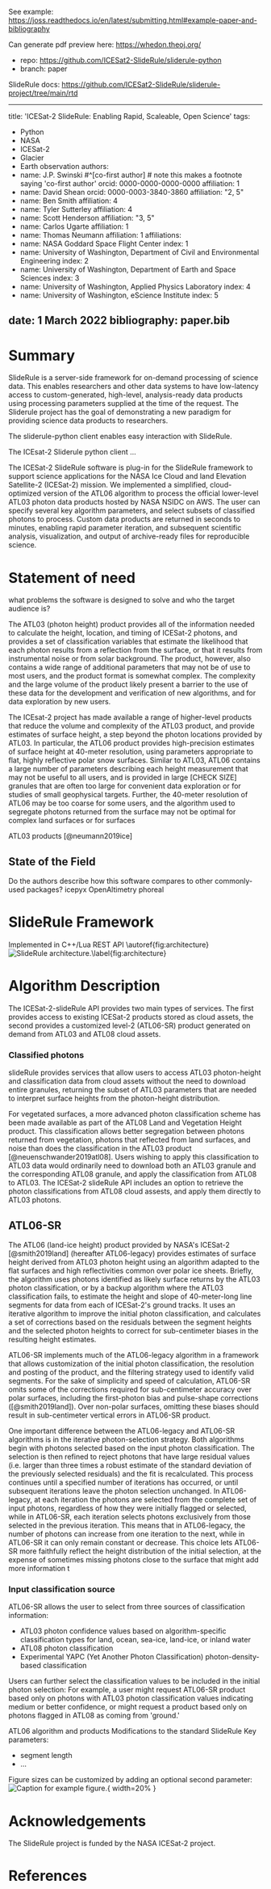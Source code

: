 See example: https://joss.readthedocs.io/en/latest/submitting.html#example-paper-and-bibliography

Can generate pdf preview here: https://whedon.theoj.org/
* repo: https://github.com/ICESat2-SlideRule/sliderule-python
* branch: paper

SlideRule docs: https://github.com/ICESat2-SlideRule/sliderule-project/tree/main/rtd

---
title: 'ICESat-2 SlideRule: Enabling Rapid, Scaleable, Open Science'
tags:
  - Python
  - NASA
  - ICESat-2
  - Glacier
  - Earth observation
authors:
  - name: J.P. Swinski #^[co-first author] # note this makes a footnote saying 'co-first author'
    orcid: 0000-0000-0000-0000
    affiliation: 1 
  - name: David Shean 
    orcid: 0000-0003-3840-3860
    affiliation: "2, 5" 
  - name: Ben Smith 
    affiliation: 4 
  - name: Tyler Sutterley 
    affiliation: 4 
  - name: Scott Henderson 
    affiliation: "3, 5" 
  - name: Carlos Ugarte 
    affiliation: 1 
  - name: Thomas Neumann 
    affiliation: 1 
affiliations:
 - name: NASA Goddard Space Flight Center
   index: 1
 - name: University of Washington, Department of Civil and Environmental Engineering
   index: 2
 - name: University of Washington, Department of Earth and Space Sciences 
   index: 3
 - name: University of Washington, Applied Physics Laboratory 
   index: 4
 - name: University of Washington, eScience Institute 
   index: 5

date: 1 March 2022
bibliography: paper.bib
---

# Summary 

SlideRule is a server-side framework for on-demand processing of science data. This enables researchers and other data systems to have low-latency access to custom-generated, high-level, analysis-ready data products using processing parameters supplied at the time of the request. The Sliderule project has the goal of demonstrating a new paradigm for providing science data products to researchers.

The sliderule-python client enables easy interaction with SlideRule. 


The ICEsat-2 Sliderule python client ...


The ICESat-2 SlideRule software is plug-in for the SlideRule framework to support science applications for the NASA Ice Cloud and land Elevation Satellite-2 (ICESat-2) mission. We implemented a simplified, cloud-optimized version of the ATL06 algorithm to process the official lower-level ATL03 photon data products hosted by NASA NSIDC on AWS. The user can specify several key algorithm parameters, and select subsets of classified photons to process. Custom data products are returned in seconds to minutes, enabling rapid parameter iteration, and subsequent scientific analysis, visualization, and output of archive-ready files for reproducible science.  

# Statement of need
what problems the software is designed to solve and who the target audience is?

The ATL03 (photon height) product provides all of the information needed to calculate the height, location, and timing of ICESat-2 photons, and provides a set of classification variables that estimate the likelihood that each photon results from a reflection from the surface, or that it results from instrumental noise or from solar background.  The product, however, also contains a wide range of additional parameters that may not be of use to most users, and the product format is somewhat complex. The complexity and the large volume of the product likely present a barrier to the use of these data for the development and verification of new algorithms, and for data exploration by new users.

The ICEsat-2 project has made available a range of higher-level products that reduce the volume and complexity of the ATL03 product, and provide estimates of surface height, a step beyond the photon locations provided by ATL03.  In particular, the ATL06 product provides high-precision estimates of surface height at 40-meter resolution, using parameters appropriate to flat, highly reflective polar snow surfaces.  Similar to ATL03, ATL06 contains a large number of parameters describing each height measurement that may not be useful to all users, and is provided in large [CHECK SIZE] granules that are often too large for convenient data exploration or for studies of small geophysical targets.  Further, the 40-meter resolution of ATL06 may be too coarse for some users, and the algorithm used to segregate photons returned from the surface may not be optimal for complex land surfaces or for surfaces 

ATL03 products [@neumann2019ice]

## State of the Field
Do the authors describe how this software compares to other commonly-used packages?
icepyx
OpenAltimetry
phoreal

# SlideRule Framework
Implemented in C++/Lua
REST API
\autoref{fig:architecture}
![SlideRule architecture.\label{fig:architecture}](./sliderule_architecture.png)

# Algorithm Description
The ICESat-2-slideRule API provides two main types of services.  The first provides access to existing ICESat-2 products stored as cloud assets, the second provides a customized level-2 (ATL06-SR) product generated on demand from ATL03 and ATL08 cloud assets.

### Classified photons

slideRule provides services that allow users to access ATL03 photon-height and classification data from cloud assets without the need to download entire granules, returning the subset of ATL03 parameters that are needed to interpret surface heights from the photon-height distribution.  

For vegetated surfaces, a more advanced photon classification scheme has been made available as part of the ATL08 Land and Vegetation Height product.  This classification allows better segregation between photons returned from vegetation, photons that reflected from land surfaces, and noise than does the classification in the ATL03 product [@neuenschwander2019atl08].  Users wishing to apply this classification to ATL03 data would ordinarily need to download both an ATL03 granule and the corresponding ATL08 granule, and apply the classification from ATL08 to ATL03.  The ICESat-2 slideRule API includes an option to retrieve the photon classifications from ATL08 cloud assests, and apply them directly to ATL03 photons.


## ATL06-SR

The ATL06 (land-ice height) product provided by NASA's ICESat-2  [@smith2019land] (hereafter ATL06-legacy) provides estimates of surface height derived from ATL03 photon height using an algorithm adapted to the flat surfaces and high reflectivities common over polar ice sheets.  Briefly, the algorithm uses photons identified as likely surface returns by the ATL03 photon classification, or by a backup algorithm where the ATL03 classification fails, to estimate the height and slope of 40-meter-long line segments for data from each of ICESat-2's ground tracks. It uses an iterative algorithm to improve the initial photon classification, and calculates a set of corrections based on the residuals between the segment heights and the selected photon heights to correct for sub-centimeter biases in the resulting height estimates.

ATL06-SR implements much of the ATL06-legacy algorithm in a framework that allows customization of the initial photon classification, the resolution and posting of the product, and the filtering strategy used to identify valid segments.  For the sake of simplicity and speed of calculation, ATL06-SR omits some of the corrections required for sub-centimeter accuracy over polar surfaces, including the first-photon bias and pulse-shape corrections ([@smith2019land]).  Over non-polar surfaces, omitting these biases should result in sub-centimeter vertical errors in ATL06-SR product.  

One important difference between the ATL06-legacy and ATL06-SR algorithms is in the iterative photon-selection strategy.  Both algorithms begin with photons selected based on the input photon classification.  The selection is then refined to reject photons that have large residual values (i.e. larger than three times a robust estimate of the standard deviation of the previously selected residuals) and the fit is recalculated.  This process continues until a specified number of iterations has occurred, or until subsequent iterations leave the photon selection unchanged.  In ATL06-legacy, at each iteration the photons are selected from the complete set of input photons, regardless of how they were initially flagged or selected, while in ATL06-SR, each iteration selects photons exclusively from those selected in the previous iteration.  This means that in ATL06-legacy, the number of photons can increase from one iteration to the next, while in ATL06-SR it can only remain constant or decrease.  This choice lets ATL06-SR more faithfully reflect the height distribution of the initial selection, at the expense of sometimes missing photons close to the surface that might add more information t 
 

### Input classification source
ATL06-SR allows the user to select from three sources of classification information: 
  * ATL03 photon confidence values based on algorithm-specific classification types for land, ocean, sea-ice, land-ice, or inland water
  * ATL08 photon classification
  * Experimental YAPC (Yet Another Photon Classification) photon-density-based classification

Users can further select the classification values to be included in the initial photon selection: For example, a user might request ATL06-SR product based only on photons with ATL03 photon classification values indicating medium or better confidence, or might request a product based only on photons flagged in ATL08 as coming from 'ground.'



ATL06 algorithm and products 
Modifications to the standard SlideRule
Key parameters:
* segment length
* ... 


Figure sizes can be customized by adding an optional second parameter:
![Caption for example figure.](figure.png){ width=20% }

# Acknowledgements

The SlideRule project is funded by the NASA ICESat-2 project.

# References
